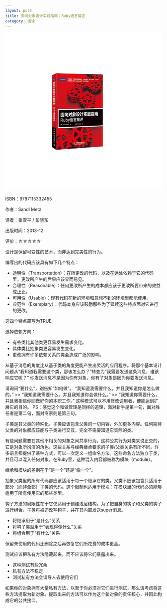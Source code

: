 ```yaml
---
layout: post
title: 面向对象设计实践指南：Ruby语言描述
category: 阅读
---
```

<img class="cover" src="/images/2014/9/9787115332455.jpg" />

ISBN：9787115332455

作者：Sandi Metz

译者：张雪平 / 彭晓东 

出版时间：2013-12

评价：☆☆☆☆☆

设计是保留可变性的艺术，而非达到完美性的行为。

编写出的代码应该具有如下几个特点：
* 透明性（Transportation）：在所更改的代码，以及在远处依赖于它的代码里，更改所产生的后果应该显而易见。  
* 合理性（Reasonable）：任何更改所产生的成本都应该于更改所要带来的效益成正比。  
* 可用性（Usable）：现有代码在新的环境和意想不到的环境里都能使用。  
* 典范性（Exemplary）：代码本身应该鼓励那些为了延续这些特点面对它进行的更改。  

这四个特点简写为TRUE。

选择依赖方向：
* 有些类比其他类更容易发生需求变化。  
* 具体类比抽象类更容易发生变化。  
* 更改拥有许多依赖关系的类会造成广泛的影响。  

从基于消息的角度比从基于类的角度更能产生出灵活的应用程序。将那个基本设计问题从“我知道我需要这个类，那该怎么办？”转变为“我需要发送这条消息，谁该响应它呢？”
你发送消息不是因为你有对象，你有了对象是因为你要发送消息。

请询问“要什么”，别告知“如何做”。
“我知道我需要什么，并且我知道你是怎么做的。” >> “我知道我需要什么，并且我知道你会做什么。” >> “我知道你需要什么，并且我相信你回做好你的本职工作。”
这种模式可以不用修改调用者，便能达到扩展它的目的。
PS：感觉这个和做管理是同样的道理，面对新手是第一句，面对胜任者是第二句，面对专家则是第三句。

子类是其父类的特殊化。子类应该包含父类的一切内容，外加更多内容。任何期待父类的对象都应该能与子类进行交互，完全不需要知道它实际的类。

有些问题需要在其他不相关的对象之间共享行为。这种公共行为对类来说正交的，它是对象所扮演的角色。这些关系与经典继承要求的子类/父类关系有所不同。许多语言都提供了某种方式，可以一次定义一组命名方法。这些命名方法独立于类，并且可以混入任何对象。在Ruby里，这种混入内容都被称为模块（module）。

继承和模块的差别在于“是一个”还是“像一个”。

抽象父类里的所有代码都应该适用于每一个继承它的类。父类不应该包含只适用于部分（而非全部）子类的代码。这个限制也适用于模块：在模块里的代码必须能够适用于所有使用它的那些类型。

钩子方法的局限性在于它仅适用于创建浅层结构。为了把自身的钩子和父类的钩子进行组合，子类将被迫改写钩子，并在其内部发送super消息。
* 将继承用于“是什么”关系  
* 将鸭子类型用于“表现得像什么”关系  
* 将组合用于“有什么”关系  

保留未使用的代码比删除之后再恢复它们所花费的成本更高。

测试应该把私有方法隐藏起来，而不应该将它们暴露出来。
* 这种测试有些冗余  
* 私有方法不稳定  
* 测试私有方法会误导人去使用它们  

如果你的对象拥有大量私有方法，以至于你必须对它们进行测试，那么请考虑将这些方法提取为新对象。提取出来的方法可以作为这个新对象的责任核心，并因此构成它的公共接口。